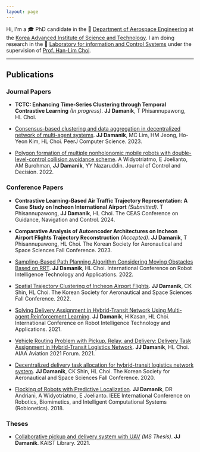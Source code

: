 ```yaml
---
layout: page
---
```


Hi, I'm a 🎓 PhD candidate in the 🚀 [Department of Aerospace Engineering](https://ae.kaist.ac.kr/) at the [Korea Advanced Institute of Science and Technology](https://kaist.ac.kr/).
I am doing research in the 🔬 [Laboratory for information and Control Systems](https://lics.kaist.ac.kr/) under the supervision of [Prof. Han-Lim Choi](https://lics.kaist.ac.kr/people/han-lim-choi/).

---

## Publications

### Journal Papers

- **TCTC: Enhancing Time-Series Clustering through Temporal Contrastive Learning** _(In progress)_. **JJ Damanik**, T Phisannupawong, HL Choi.

- [Consensus-based clustering and data aggregation in decentralized network of multi-agent systems](https://peerj.com/articles/cs-1445/?td=tw). **JJ Damanik**, MC Lim, HM Jeong, Ho-Yeon Kim, HL Choi. PeerJ Computer Science. 2023.

- [Polygon formation of multiple nonholonomic mobile robots with double-level-control collision avoidance scheme](https://www.tandfonline.com/doi/abs/10.1080/23307706.2022.2064341). A Widyotriatmo, E Joelianto, AM Burohman, **JJ Damanik**, YY Nazaruddin. Journal of Control and Decision. 2022.


### Conference Papers

- **Contrastive Learning-Based Air Traffic Trajectory Representation: A Case Study on Incheon International Airport** _(Submitted)_. T Phisannupawong, **JJ Damanik**, HL Choi. The CEAS Conference on Guidance, Navigation and Control. 2024.

- **Comparative Analysis of Autoencoder Architectures on Incheon Airport Flights Trajectory Reconstruction** _(Accepted)_. **JJ Damanik**, T Phisannupawong, HL Choi. The Korean Society for Aeronautical and Space Sciences Fall Conference. 2023.

- [Sampling-Based Path Planning Algorithm Considering Moving Obstacles Based on RRT](https://link.springer.com/chapter/10.1007/978-3-031-26889-2_5). **JJ Damanik**, HL Choi. International Conference on Robot Intelligence Technology and Applications. 2022.

- [Spatial Trajectory Clustering of Incheon Airport Flights](https://www.dbpia.co.kr/Journal/articleDetail?nodeId=NODE11180587). **JJ Damanik**, CK Shin, HL Choi. The Korean Society for Aeronautical and Space Sciences Fall Conference. 2022.

- [Solving Delivery Assignment in Hybrid-Transit Network Using Multi-agent Reinforcement Learning](https://link.springer.com/chapter/10.1007/978-3-030-97672-9_44). **JJ Damanik**, H Kasan, HL Choi. International Conference on Robot Intelligence Technology and Applications. 2021.

- [Vehicle Routing Problem with Pickup, Relay, and Delivery: Delivery Task Assignment in Hybrid-Transit Logistics Network](https://arc.aiaa.org/doi/abs/10.2514/6.2021-2341). **JJ Damanik**, HL Choi. AIAA Aviation 2021 Forum. 2021.

- [Decentralized delivery task allocation for hybrid-transit logistics network system](https://www.dbpia.co.kr/journal/articleDetail?nodeId=NODE10526241). **JJ Damanik**, CK Shin, HL Choi. The Korean Society for Aeronautical and Space Sciences Fall Conference. 2020.

- [Flocking of Robots with Predictive Localization](https://ieeexplore.ieee.org/abstract/document/8674680). **JJ Damanik**, DR Andriani, A Widyotriatmo, E Joelianto. IEEE International Conference on Robotics, Biomimetics, and Intelligent Computational Systems (Robionetics). 2018.

### Theses

- [Collaborative pickup and delivery system with UAV](https://koasas.kaist.ac.kr/handle/10203/296271) _(MS Thesis)_. **JJ Damanik**. KAIST Library. 2021.
